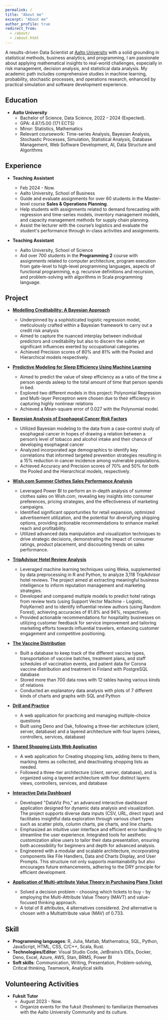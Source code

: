 ```yaml
---
permalink: /
title: "About me"
excerpt: "About me"
author_profile: true
redirect_from: 
  - /about/
  - /about.html
---
```


A results-driven Data Scientist at [Aalto University](https://www.aalto.fi/en) with a solid grounding in statistical methods, business analytics, and programming, I am passionate about applying mathematical insights to real-world challenges, especially in risk management, decision analysis, and statistical data analysis. My academic path includes comprehensive studies in machine learning, probability, stochastic processes, and operations research, enhanced by practical simulation and software development experience. 

Education
------
  * **Aalto University**
    * Bachelor of  Science, Data Science, 2022 - 2024 (Expected).
    * GPA: 4.87/5.00 (171 ECTS)
    *  Minor: Statistics, Mathematics
    * Relevant coursework: Time-series Analysis, Bayesian Analysis, Stochastic Processes, Simulation, Statistical Analysis, Database Management, Web Software Development, AI, Data Structure and Algorithms
   
Experience
------
* **Teaching Assistant**
    * Feb 2024 - Now.
    * Aalto University, School of Business
    * Guide and evaluate assignments for over 60 students in the Master-level course **Sales & Operations Planning**.
    * Help students with assignments related to demand forecasting with regression and time-series models, inventory management models, and capacity management methods for supply chain planning.
    * Assist the lecturer with the course’s logistics and evaluate the student's performance through in-class activities and assignments.
      
* **Teaching Assistant**
    * Aalto University, School of Science
    * Aid over 700 students in the **Programming 2** course with assignments related to computer architecture, program execution from gate-level to high-level programming languages, aspects of functional programming, e.g. recursive definitions and recursion, and problem-solving with algorithms in Scala programming language.


Project
------
  * **[Modelling Creditability: A Bayesian Approach](https://github.com/quan22022003/Modelling-Creditability-A-Bayesian-Approach)**
    * Underpinned by a sophisticated logistic regression model, meticulously crafted within a Bayesian framework to carry out a credit risk
analysis
    * Aimed to capture the nuanced interplay between individual predictors and creditability but also to discern the subtle yet significant
influences exerted by occupational categories.
    * Achieved Precision scores of 80% and 81% with the Pooled and Hierarchical models respectively.

  * **[Predictive Modeling for Sleep Efficiency Using Machine Learning](https://github.com/quan22022003/Predictive-Modeling-for-Sleep-Efficiency-Using-Machine-Learning)**
    * Aimed to predict the value of sleep efficiency as a ratio of the time a person spends asleep to the total amount of time that person
spends in bed.
    * Explored two different models in this project: Polynomial Regression and Multi-layer Perceptron were chosen due to their efficiency in
capturing highly nonlinear relations
    * Achieved a Mean-square error of 0.027 with the Polynomial model.

  * **[Bayesian Analysis of Esophageal Cancer Risk Factors](https://github.com/quan22022003/Bayesian-Analysis-of-Esophageal-Cancer-Risk-Factors)**
    * Utilized Bayesian modeling to the data from a case-control study of esophageal cancer in hopes of drawing a relation between a
person’s level of tobacco and alcohol intake and their chance of developing esophageal cancer
    * Analyzed incorporated age demographics to identify key correlations that informed targeted prevention strategies resulting in a 15%
reduction in cancer incidence among vulnerable populations.
    * Achieved Accuracy and Precision scores of 70% and 50% for both the Pooled and the Hierarchical models, respectively.
   
  * **[Wish.com Summer Clothes Sales Performance Analysis](https://github.com/quan22022003/Wish.com-Summer-Clothes-Sales-Performance-Analysis)**
    * Leveraged Power BI to perform an in-depth analysis of summer clothes sales on Wish.com, revealing key insights into consumer preferences, pricing strategies, and the effectiveness of marketing campaigns.
    * Identified significant opportunities for retail expansion, optimized advertisement utilization, and the potential for diversifying shipping options, providing actionable recommendations to enhance market reach and profitability.
    * Utilized advanced data manipulation and visualization techniques to drive strategic decisions, demonstrating the impact of consumer ratings, product placement, and discounting trends on sales performance.

  * **[TripAdvisor Hotel Review Analysis](https://github.com/quan22022003/TripAdvisor-Hotel-Review-Analysis)**
    * Leveraged machine learning techniques using Weka, supplemented by data preprocessing in R and Python, to analyze 3,118 TripAdvisor hotel reviews. The project aimed at extracting meaningful business intelligence to inform reputation management and marketing strategies.
    *  Developed and compared multiple models to predict hotel ratings from review texts (using Support Vector Machine - Logistic, PolyKernel) and to identify influential review authors (using Random Forest), achieving accuracies of 81.8% and 94%, respectively.
    *  Provided actionable recommendations for hospitality businesses on utilizing customer feedback for service improvement and tailoring marketing efforts towards influential travelers, enhancing customer engagement and competitive positioning. 
      
  * **[The Vaccine Distribution](https://github.com/quan22022003/Vaccine-Distribution)**
    * Built a database to keep track of the different vaccine types, transportation of vaccine batches, treatment plans, and staff schedules of
vaccination events, and patient data for Corona vaccine distribution and treatment in Finland with PostgreSQL database
    * Stored more than 700 data rows with 12 tables having various kinds of relations
    * Conducted an explanatory data analysis with plots of 7 different kinds of charts and graphs with SQL and Python

  * **[Drill and Practice](https://github.com/quan22022003/Drill-and-Practice)**
    * A web application for practicing and managing multiple-choice questions
    * Built using Deno and Oak, following a three-tier architecture (client, server, database) and a layered architecture with four layers
(views, controllers, services, database)

  * **[Shared Shopping Lists Web Application](https://github.com/quan22022003/shopping-lists-web)**
    * A web application for Creating shopping lists, adding items to them, marking items as collected, and deactivating shopping lists as
needed.
    * Followed a three-tier architecture (client, server, database), and is organized using a layered architecture with four distinct layers:
views, controllers, services, and database

  * **[Interactive Data Dashboard](https://github.com/quan22022003/DataVizPro---An-Interactive-Data-Dashboard)**
    * Developed "DataViz Pro," an advanced interactive dashboard application designed for dynamic data analysis and visualization. The project supports diverse data inputs (CSV, URL, direct input) and facilitates insightful data exploration through various chart types such as scatter plots, column charts, pie charts, and line charts.
    * Emphasized an intuitive user interface and efficient error handling to streamline the user experience. Integrated tools for aesthetic customization allow users to tailor their data presentation, ensuring both accessibility for beginners and depth for advanced analysis.
    * Engineered with a modular and scalable architecture, incorporating components like File Handlers, Data and Charts Display, and User Prompts. This structure not only supports maintainability but also encourages future enhancements, adhering to the DRY principle for efficient development.
      
  * **[Application of Multi-attribute Value Theory in Purchasing Plane Ticket](https://github.com/quan22022003/Application-of-Multi-attribute-Value-Theory-in-Purchasing-Plane-Ticket)**
    * Solved a decision problem - choosing which tickets to buy - by employing the Multi-Attribute Value Theory (MAVT) and value-focused
thinking approach.
    * A total of 8 attributes, 4 alternatives considered. 2nd alternative is chosen with a Multiattribute value (MAV) of 0.733.


Skill
------
* **Programming languages**: R, Julia, Matlab, Mathematica, SQL, Python, JavaScript, HTML, CSS, C/C++, Scala, Rust.
* **Technologies/Editor**: Visual Studio Code, JetBrains’s IDEs, Docker, Deno, Excel, Azure, AWS, Stan, BRMS, Power BI
* **Soft skills**: Communication, Writing, Presentation, Problem-solving, Critical thinking, Teamwork, Analytical skills


Volunteering Activities
------
* **Fuksit Tutor**
    * August 2023 - Now.
    * Organize events for the fuksit (freshmen) to familiarize themselves with the Aalto University Community and its culture.
